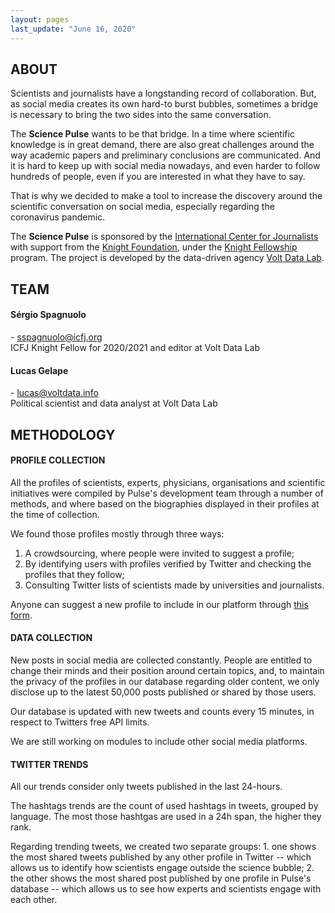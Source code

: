 ```yaml
---
layout: pages
last_update: "June 16, 2020"
---
```


## ABOUT

Scientists and journalists have a longstanding record of collaboration. But, as social media creates its own hard-to burst bubbles, sometimes a bridge is necessary to bring the two sides into the same conversation.

The **Science Pulse** wants to be that bridge. In a time where scientific knowledge is in great demand, there are also great challenges around the way academic papers and preliminary conclusions are communicated. And it is hard to keep up with social media nowadays, and even harder to follow hundreds of people, even if you are interested in what they have to say.

That is why we decided to make a tool to increase the discovery around the scientific conversation on social media, especially regarding the coronavirus pandemic.

The **Science Pulse** is sponsored by the [International Center for Journalists](https://icfj.org/) with support from the [Knight Foundation](https://knightfoundation.org/), under the [Knight Fellowship](https://www.icfj.org/our-work/knight/icfj-knight-fellowships) program. The project is developed by the data-driven agency [Volt Data Lab](https://voltdata.info/).

## TEAM

#### Sérgio Spagnuolo
[<i class="fa fa-twitter wow bounceIn" data-wow-delay=".1s"></i>](https://twitter.com/sergiospagnuolo) - [sspagnuolo@icfj.org](mailto:sspagnuolo@icfj.org)<br>
ICFJ Knight Fellow for 2020/2021 and editor at Volt Data Lab

#### Lucas Gelape
[<i class="fa fa-twitter wow bounceIn" data-wow-delay=".1s"></i>](https://twitter.com/lgelape) - [lucas@voltdata.info](mailto:lucas@voltdata.info)<br>
Political scientist and data analyst at Volt Data Lab



## METHODOLOGY

#### PROFILE COLLECTION
All the profiles of scientists, experts, physicians, organisations and scientific initiatives were compiled by Pulse's development team through a number of methods, and where based on the biographies displayed in their profiles at the time of collection.

We found those profiles mostly through three ways:

1. A crowdsourcing, where people were invited to suggest a profile;
2. By identifying users with profiles verified by Twitter and checking the profiles that they follow;
3. Consulting Twitter lists of scientists made by universities and journalists.

Anyone can suggest a new profile to include in our platform through [this form](https://docs.google.com/forms/d/e/1FAIpQLSfGk8fYdAtAcyMuddZHqJDHYuTYn0o6i5dSrPzB__0HeggLhQ/viewform).

#### DATA COLLECTION

New posts in social media are collected constantly. People are entitled to change their minds and their position around certain topics, and, to maintain the privacy of the profiles in our database regarding older content, we only disclose up to the latest 50,000 posts published or shared by those users.

Our database is updated with new tweets and counts every 15 minutes, in respect to Twitters free API limits.

We are still working on modules to include other social media platforms.

#### TWITTER TRENDS

All our trends consider only tweets published in the last 24-hours.

The hashtags trends are the count of used hashtags in tweets, grouped by language. The most those hashtgas are used in a 24h span, the higher they rank.

Regarding trending tweets, we created two separate groups: 1. one shows the most shared tweets published by any other profile in Twitter -- which allows us to identify how scientists engage outside the science bubble; 2. the other shows the most shared post published by one profile in Pulse's database -- which allows us to see how experts and scientists engage with each other.
